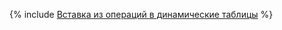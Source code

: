 {% include [Вставка из операций в динамические таблицы](../../_includes/user-guide/dynamic-tables/bulk-insert.md) %}